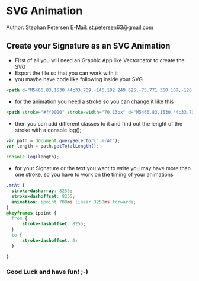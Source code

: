 # SVG Animation
Author: Stephan Petersen
E-Mail: st.petersen63@gmail.com

## Create your Signature as an SVG Animation

- First of all you will need an Graphic App like Vectornator to create the SVG
- Export the file so that you can work with it
-  you maybe have code like following inside your SVG

```html
<path d="M5466.83,1530.44c33.709,-146.192 249.625,-75.771 360.167,-126.45c145.083,-66.484 182.042,-159.996 237.583,-298.875" style="fill:none;stroke:#ff0000;stroke-width:70.13px;"/>
```
- for the animation you need a stroke so you can change it like this
```html
<path stroke="#ff0000" stroke-width="70.13px" d="M5466.83,1530.44c33.709,-146.192 249.625,-75.771 360.167,-126.45c145.083,-66.484 182.042,-159.996 237.583,-298.875" style="fill:none;"/>
```
- then you can add different classes to it and find out the lenght of the stroke with a console.log();

```js
var path = document.querySelector('.mrAt');
var length = path.getTotalLength();

console.log(length);
```
- for your Signature or the text you want to write you may have more than one stroke, so you have to work on the timing of your animations
```css
.mrAt {
  stroke-dasharray: 8255;
  stroke-dashoffset: 8255;
  animation: ipoint 700ms linear 3250ms forwards;
}
@keyframes ipoint {
  from {
      stroke-dashoffset: 8255;
  }
  to {
      stroke-dashoffset: 0;
  }

}
```
### Good Luck and have fun! ;-)




